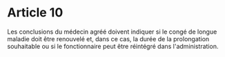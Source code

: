 # Article 10

Les conclusions du médecin agréé doivent indiquer si le congé de longue maladie doit être renouvelé et, dans ce cas, la durée de la prolongation souhaitable ou si le fonctionnaire peut être réintégré dans l'administration.
